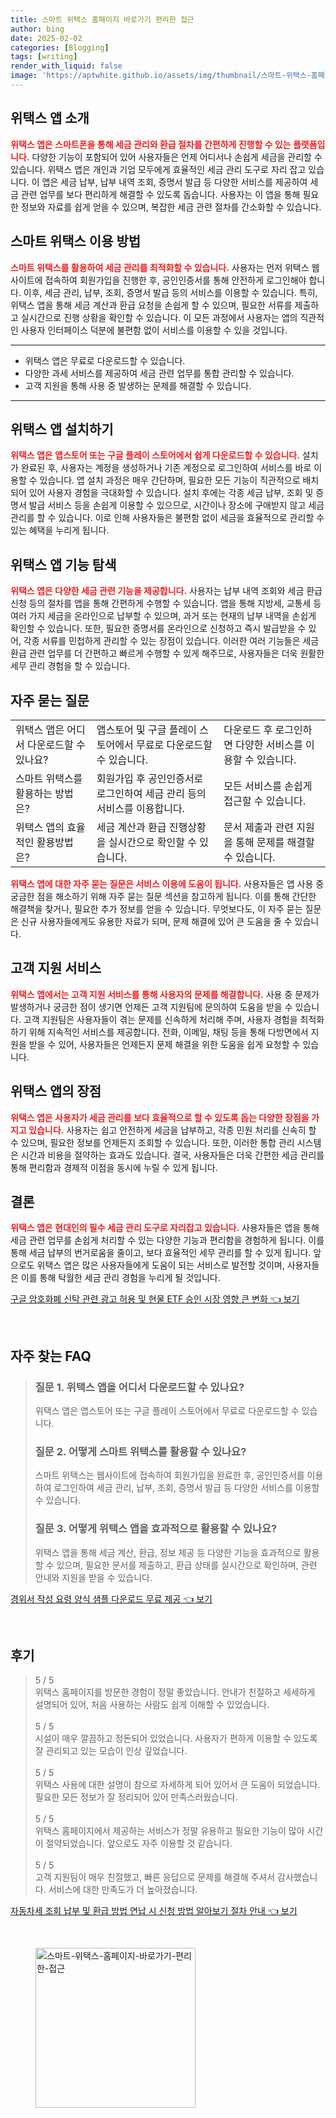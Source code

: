 ```yaml
---
title: 스마트 위택스 홈페이지 바로가기 편리한 접근
author: bing
date: 2025-02-02
categories: [Blogging]
tags: [writing]
render_with_liquid: false
image: 'https://aptwhite.github.io/assets/img/thumbnail/스마트-위택스-홈페이지-바로가기-편리한-접근.webp'
---
```



<h2 id='위택스 앱 소개'>위택스 앱 소개</h2>

<p><b><span style="color: #ee2323;">위택스 앱은 스마트폰을 통해 세금 관리와 환급 절차를 간편하게 진행할 수 있는 플랫폼입니다.</span></b> 다양한 기능이 포함되어 있어 사용자들은 언제 어디서나 손쉽게 세금을 관리할 수 있습니다. 위택스 앱은 개인과 기업 모두에게 효율적인 세금 관리 도구로 자리 잡고 있습니다. 이 앱은 세금 납부, 납부 내역 조회, 증명서 발급 등 다양한 서비스를 제공하여 세금 관련 업무를 보다 편리하게 해결할 수 있도록 돕습니다. 사용자는 이 앱을 통해 필요한 정보와 자료를 쉽게 얻을 수 있으며, 복잡한 세금 관련 절차를 간소화할 수 있습니다.</p>

<h2 id='스마트 위택스 이용 방법'>스마트 위택스 이용 방법</h2>

<p><b><span style="color: #ee2323;">스마트 위택스를 활용하여 세금 관리를 최적화할 수 있습니다.</span></b> 사용자는 먼저 위택스 웹사이트에 접속하여 회원가입을 진행한 후, 공인인증서를 통해 안전하게 로그인해야 합니다. 이후, 세금 관리, 납부, 조회, 증명서 발급 등의 서비스를 이용할 수 있습니다. 특히, 위택스 앱을 통해 세금 계산과 환급 요청을 손쉽게 할 수 있으며, 필요한 서류를 제출하고 실시간으로 진행 상황을 확인할 수 있습니다. 이 모든 과정에서 사용자는 앱의 직관적인 사용자 인터페이스 덕분에 불편함 없이 서비스를 이용할 수 있을 것입니다.</p>

<hr />

<ul>
    <li>위택스 앱은 무료로 다운로드할 수 있습니다.</li>
    <li>다양한 과세 서비스를 제공하여 세금 관련 업무를 통합 관리할 수 있습니다.</li>
    <li>고객 지원을 통해 사용 중 발생하는 문제를 해결할 수 있습니다.</li>
</ul>

<hr />

<h2 id='위택스 앱 설치하기'>위택스 앱 설치하기</h2>

<p><b><span style="color: #ee2323;">위택스 앱은 앱스토어 또는 구글 플레이 스토어에서 쉽게 다운로드할 수 있습니다.</span></b> 설치가 완료된 후, 사용자는 계정을 생성하거나 기존 계정으로 로그인하여 서비스를 바로 이용할 수 있습니다. 앱 설치 과정은 매우 간단하며, 필요한 모든 기능이 직관적으로 배치되어 있어 사용자 경험을 극대화할 수 있습니다. 설치 후에는 각종 세금 납부, 조회 및 증명서 발급 서비스 등을 손쉽게 이용할 수 있으므로, 시간이나 장소에 구애받지 않고 세금 관리를 할 수 있습니다. 이로 인해 사용자들은 불편함 없이 세금을 효율적으로 관리할 수 있는 혜택을 누리게 됩니다.</p>

<h2 id='위택스 앱 기능 탐색'>위택스 앱 기능 탐색</h2>

<p><b><span style="color: #ee2323;">위택스 앱은 다양한 세금 관련 기능을 제공합니다.</span></b> 사용자는 납부 내역 조회와 세금 환급 신청 등의 절차를 앱을 통해 간편하게 수행할 수 있습니다. 앱을 통해 지방세, 교통세 등 여러 가지 세금을 온라인으로 납부할 수 있으며, 과거 또는 현재의 납부 내역을 손쉽게 확인할 수 있습니다. 또한, 필요한 증명서를 온라인으로 신청하고 즉시 발급받을 수 있어, 각종 서류를 민첩하게 관리할 수 있는 장점이 있습니다. 이러한 여러 기능들은 세금 환급 관련 업무를 더 간편하고 빠르게 수행할 수 있게 해주므로, 사용자들은 더욱 원활한 세무 관리 경험을 할 수 있습니다.</p>

<h2 id='자주 묻는 질문'>자주 묻는 질문</h2>

<table>
    <tr>
        <td>위택스 앱은 어디서 다운로드할 수 있나요?</td>
        <td>앱스토어 및 구글 플레이 스토어에서 무료로 다운로드할 수 있습니다.</td>
        <td>다운로드 후 로그인하면 다양한 서비스를 이용할 수 있습니다.</td>
    </tr>
    <tr>
        <td>스마트 위택스를 활용하는 방법은?</td>
        <td>회원가입 후 공인인증서로 로그인하여 세금 관리 등의 서비스를 이용합니다.</td>
        <td>모든 서비스를 손쉽게 접근할 수 있습니다.</td>
    </tr>
    <tr>
        <td>위택스 앱의 효율적인 활용방법은?</td>
        <td>세금 계산과 환급 진행상황을 실시간으로 확인할 수 있습니다.</td>
        <td>문서 제출과 관련 지원을 통해 문제를 해결할 수 있습니다.</td>
    </tr>
</table>

<p><b><span style="color: #ee2323;">위택스 앱에 대한 자주 묻는 질문은 서비스 이용에 도움이 됩니다.</span></b> 사용자들은 앱 사용 중 궁금한 점을 해소하기 위해 자주 묻는 질문 섹션을 참고하게 됩니다. 이를 통해 간단한 해결책을 찾거나, 필요한 추가 정보를 얻을 수 있습니다. 무엇보다도, 이 자주 묻는 질문은 신규 사용자들에게도 유용한 자료가 되며, 문제 해결에 있어 큰 도움을 줄 수 있습니다.</p>

<h2 id='고객 지원 서비스'>고객 지원 서비스</h2>

<p><b><span style="color: #ee2323;">위택스 앱에서는 고객 지원 서비스를 통해 사용자의 문제를 해결합니다.</span></b> 사용 중 문제가 발생하거나 궁금한 점이 생기면 언제든 고객 지원팀에 문의하여 도움을 받을 수 있습니다. 고객 지원팀은 사용자들이 겪는 문제를 신속하게 처리해 주며, 사용자 경험을 최적화하기 위해 지속적인 서비스를 제공합니다. 전화, 이메일, 채팅 등을 통해 다방면에서 지원을 받을 수 있어, 사용자들은 언제든지 문제 해결을 위한 도움을 쉽게 요청할 수 있습니다.</p>

<h2 id='위택스 앱의 장점'>위택스 앱의 장점</h2>

<p><b><span style="color: #ee2323;">위택스 앱은 사용자가 세금 관리를 보다 효율적으로 할 수 있도록 돕는 다양한 장점을 가지고 있습니다.</span></b> 사용자는 쉽고 안전하게 세금을 납부하고, 각종 민원 처리를 신속히 할 수 있으며, 필요한 정보를 언제든지 조회할 수 있습니다. 또한, 이러한 통합 관리 시스템은 시간과 비용을 절약하는 효과도 있습니다. 결국, 사용자들은 더욱 간편한 세금 관리를 통해 편리함과 경제적 이점을 동시에 누릴 수 있게 됩니다.</p>

<h2 id='결론'>결론</h2>

<p><b><span style="color: #ee2323;">위택스 앱은 현대인의 필수 세금 관리 도구로 자리잡고 있습니다.</span></b> 사용자들은 앱을 통해 세금 관련 업무를 손쉽게 처리할 수 있는 다양한 기능과 편리함을 경험하게 됩니다. 이를 통해 세금 납부의 번거로움을 줄이고, 보다 효율적인 세무 관리를 할 수 있게 됩니다. 앞으로도 위택스 앱은 많은 사용자들에게 도움이 되는 서비스로 발전할 것이며, 사용자들은 이를 통해 탁월한 세금 관리 경험을 누리게 될 것입니다.</p>


<p><a class="click-button" title="구글 암호화폐 신탁 관련 광고 허용 및 현물 ETF 승인 시장 영향 큰 변화" href="https://aptwhite.github.io/posts/%EA%B5%AC%EA%B8%80-%EC%95%94%ED%98%B8%ED%99%94%ED%8F%90-%EC%8B%A0%ED%83%81-%EA%B4%80%EB%A0%A8-%EA%B4%91%EA%B3%A0-%ED%97%88%EC%9A%A9-%EB%B0%8F-%ED%98%84%EB%AC%BC-ETF-%EC%8A%B9%EC%9D%B8-%EC%8B%9C%EC%9E%A5-%EC%98%81%ED%96%A5-%ED%81%B0-%EB%B3%80%ED%99%94/" rel="dofollow">구글 암호화폐 신탁 관련 광고 허용 및 현물 ETF 승인 시장 영향 큰 변화 👈 보기</a></p><br>
<h2 id='자주_찾는_FAQ'>자주 찾는 FAQ</h2>
<div itemscope="" itemtype="https://schema.org/FAQPage"> 
<blockquote> 
<div itemscope="" itemprop="mainEntity" itemtype="https://schema.org/Question"> 
<h3 itemprop="name">질문 1. 위택스 앱을 어디서 다운로드할 수 있나요?</h3> 
<div itemscope="" itemprop="acceptedAnswer" itemtype="https://schema.org/Answer"> 
<span itemprop="text"> 
<p>위택스 앱은 앱스토어 또는 구글 플레이 스토어에서 무료로 다운로드할 수 있습니다.</p> 
</span> 
</div> 
</div> 
<div itemscope="" itemprop="mainEntity" itemtype="https://schema.org/Question"> 
<h3 itemprop="name">질문 2. 어떻게 스마트 위택스를 활용할 수 있나요?</h3> 
<div itemscope="" itemprop="acceptedAnswer" itemtype="https://schema.org/Answer"> 
<span itemprop="text"> 
<p>스마트 위택스는 웹사이트에 접속하여 회원가입을 완료한 후, 공인인증서를 이용하여 로그인하여 세금 관리, 납부, 조회, 증명서 발급 등 다양한 서비스를 이용할 수 있습니다.</p> 
</span> 
</div> 
</div> 
<div itemscope="" itemprop="mainEntity" itemtype="https://schema.org/Question"> 
<h3 itemprop="name">질문 3. 어떻게 위택스 앱을 효과적으로 활용할 수 있나요?</h3> 
<div itemscope="" itemprop="acceptedAnswer" itemtype="https://schema.org/Answer"> 
<span itemprop="text"> 
<p>위택스 앱을 통해 세금 계산, 환급, 정보 제공 등 다양한 기능을 효과적으로 활용할 수 있으며, 필요한 문서를 제출하고, 환급 상태를 실시간으로 확인하며, 관련 안내와 지원을 받을 수 있습니다.</p> 
</span> 
</div> 
</div> 
</blockquote> 
</div>
<p><a class="click-button" title="경위서 작성 요령 양식 샘플 다운로드 무료 제공" href="https://aptwhite.github.io/posts/%EA%B2%BD%EC%9C%84%EC%84%9C-%EC%9E%91%EC%84%B1-%EC%9A%94%EB%A0%B9-%EC%96%91%EC%8B%9D-%EC%83%98%ED%94%8C-%EB%8B%A4%EC%9A%B4%EB%A1%9C%EB%93%9C-%EB%AC%B4%EB%A3%8C-%EC%A0%9C%EA%B3%B5/" rel="dofollow">경위서 작성 요령 양식 샘플 다운로드 무료 제공 👈 보기</a></p><br>
<h2 id='후기'>후기</h2>
<div itemscope itemtype="https://schema.org/Product">
  <blockquote>
  <div itemprop="review" itemscope itemtype="https://schema.org/Review">
      <div itemprop="reviewRating" itemscope itemtype="https://schema.org/Rating"> <span itemprop="ratingValue">5</span> / <span itemprop="bestRating">5</span> </div>
      <span itemprop="reviewBody">위택스 홈페이지를 방문한 경험이 정말 좋았습니다. 안내가 친절하고 세세하게 설명되어 있어, 처음 사용하는 사람도 쉽게 이해할 수 있었습니다.</span>
  </div>
  <br>
  <div itemprop="review" itemscope itemtype="https://schema.org/Review">
      <div itemprop="reviewRating" itemscope itemtype="https://schema.org/Rating"> <span itemprop="ratingValue">5</span> / <span itemprop="bestRating">5</span> </div>
      <span itemprop="reviewBody">시설이 매우 깔끔하고 정돈되어 있었습니다. 사용자가 편하게 이용할 수 있도록 잘 관리되고 있는 모습이 인상 깊었습니다.</span>
  </div>
  <br>
  <div itemprop="review" itemscope itemtype="https://schema.org/Review">
      <div itemprop="reviewRating" itemscope itemtype="https://schema.org/Rating"> <span itemprop="ratingValue">5</span> / <span itemprop="bestRating">5</span> </div>
      <span itemprop="reviewBody">위택스 사용에 대한 설명이 참으로 자세하게 되어 있어서 큰 도움이 되었습니다. 필요한 모든 정보가 잘 정리되어 있어 만족스러웠습니다.</span>
  </div>
  <br>
  <div itemprop="review" itemscope itemtype="https://schema.org/Review">
      <div itemprop="reviewRating" itemscope itemtype="https://schema.org/Rating"> <span itemprop="ratingValue">5</span> / <span itemprop="bestRating">5</span> </div>
      <span itemprop="reviewBody">위택스 홈페이지에서 제공하는 서비스가 정말 유용하고 필요한 기능이 많아 시간이 절약되었습니다. 앞으로도 자주 이용할 것 같습니다.</span>
  </div>
  <br>
  <div itemprop="review" itemscope itemtype="https://schema.org/Review">
      <div itemprop="reviewRating" itemscope itemtype="https://schema.org/Rating"> <span itemprop="ratingValue">5</span> / <span itemprop="bestRating">5</span> </div>
      <span itemprop="reviewBody">고객 지원팀이 매우 친절했고, 빠른 응답으로 문제를 해결해 주셔서 감사했습니다. 서비스에 대한 만족도가 더 높아졌습니다.</span>
  </div>
  </blockquote>
</div>
<p><a class="click-button" title="자동차세 조회 납부 및 환급 방법 연납 시 신청 방법 알아보기 절차 안내" href="https://aptwhite.github.io/posts/%EC%9E%90%EB%8F%99%EC%B0%A8%EC%84%B8-%EC%A1%B0%ED%9A%8C-%EB%82%A9%EB%B6%80-%EB%B0%8F-%ED%99%98%EA%B8%89-%EB%B0%A9%EB%B2%95-%EC%97%B0%EB%82%A9-%EC%8B%9C-%EC%8B%A0%EC%B2%AD-%EB%B0%A9%EB%B2%95-%EC%95%8C%EC%95%84%EB%B3%B4%EA%B8%B0-%EC%A0%88%EC%B0%A8-%EC%95%88%EB%82%B4/" rel="dofollow">자동차세 조회 납부 및 환급 방법 연납 시 신청 방법 알아보기 절차 안내 👈 보기</a></p><br>
<figure class="image"><img src="https://aptwhite.github.io/assets/img/thumbnail/스마트-위택스-홈페이지-바로가기-편리한-접근.webp" alt="스마트-위택스-홈페이지-바로가기-편리한-접근" width="256" height="256"></figure>